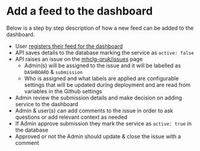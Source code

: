 # Add a feed to the dashboard

Below is a step by step description of how a new feed can be added to the dashboard.

- User [registers their feed for the dashboard](https://openreferraluk.org/developers/register)
- API saves details to the database marking the service as `active: false`
- API raises an issue on the [mhclg-oruk/issues](https://github.com/tpximpact/mhclg-oruk/issues/) page
    - Admin(s) will be assigned to the issue and it will be labelled as `DASHBOARD` & `submission`
    - Who is assigned and what labels are applied are configurable settings that will be updated during deployment and are read from variables in the Github settings
- Admin review the submission details and make decision on adding service to the dashboard
- Admin & user(s) can add comments to the issue in order to ask questions or add relevant context as needed
- If Admin approve submission they mark the service as `active: true` in the database
- Approved or not the Admin should update & close the issue with a comment